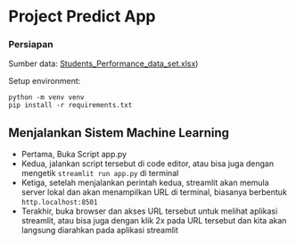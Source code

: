 # Project Predict App 

### Persiapan
Sumber data: [Students_Performance_data_set.xlsx](https://data.mendeley.com/datasets/dc3797vf3t/1?utm_source=chatgpt.com))

Setup environment:
```
python -m venv venv
pip install -r requirements.txt
```

## Menjalankan Sistem Machine Learning
  - Pertama, Buka Script app.py
  - Kedua, jalankan script tersebut di code editor, atau bisa juga dengan mengetik 
      ```streamlit run app.py``` di terminal
  - Ketiga, setelah menjalankan perintah kedua, streamlit akan
    memula server lokal dan akan menampilkan URL di terminal, biasanya berbentuk 
    ```http.localhost:8501```
  - Terakhir, buka browser dan akses URL tersebut untuk melihat aplikasi streamlit, atau bisa juga dengan klik 2x pada
    URL tersebut dan kita akan langsung diarahkan pada aplikasi streamlit
